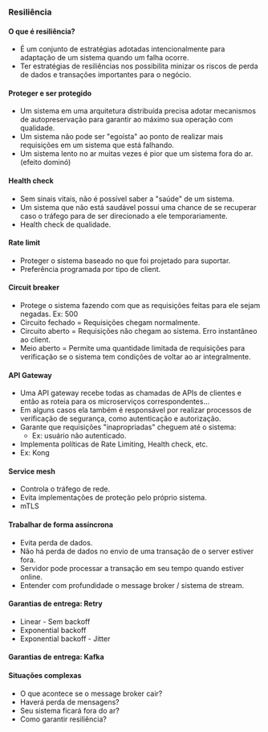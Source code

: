 ### Resiliência

#### O que é resiliência?
- É um conjunto de estratégias adotadas intencionalmente para adaptação de um sistema quando um falha ocorre.
- Ter estratégias de resiliências nos possibilita minizar os riscos de perda de dados e transações importantes para o negócio.

#### Proteger e ser protegido
- Um sistema em uma arquitetura distribuída precisa adotar mecanismos de autopreservação para garantir ao máximo sua operação com qualidade.
- Um sistema não pode ser "egoísta" ao ponto de realizar mais requisições em um sistema que está falhando.
- Um sistema lento no ar muitas vezes é pior que um sistema fora do ar. (efeito dominó)

#### Health check
- Sem sinais vitais, não é possível saber a "saúde" de um sistema.
- Um sistema que não está saudável possui uma chance de se recuperar caso o tráfego para de ser direcionado a ele temporariamente.
- Health check de qualidade.

#### Rate limit
- Proteger o sistema baseado no que foi projetado para suportar.
- Preferência programada por tipo de client.

#### Circuit breaker
- Protege o sistema fazendo com que as requisições feitas para ele sejam negadas. Ex: 500
- Circuito fechado = Requisições chegam normalmente.
- Circuito aberto = Requisições não chegam ao sistema. Erro instantâneo ao client.
- Meio aberto = Permite uma quantidade limitada de requisições para verificação se o sistema tem condições de voltar ao ar integralmente.

#### API Gateway
- Uma API gateway recebe todas as chamadas de APIs de clientes e então as roteia para os microserviços correspondentes...
- Em alguns casos ela também é responsável por realizar processos de verificação de segurança, como autenticação e autorização.
- Garante que requisições "inapropriadas" cheguem até o sistema:
  - Ex: usuário não autenticado.
- Implementa políticas de Rate Limiting, Health check, etc.
- Ex: Kong

#### Service mesh
- Controla o tráfego de rede.
- Evita implementações de proteção pelo próprio sistema.
- mTLS

#### Trabalhar de forma assíncrona
- Evita perda de dados.
- Não há perda de dados no envio de uma transação de o server estiver fora.
- Servidor pode processar a transação em seu tempo quando estiver online.
- Entender com profundidade o message broker / sistema de stream.

#### Garantias de entrega: Retry
- Linear - Sem backoff
- Exponential backoff
- Exponential backoff - Jitter

#### Garantias de entrega: Kafka

#### Situações complexas
- O que acontece se o message broker cair?
- Haverá perda de mensagens?
- Seu sistema ficará fora do ar?
- Como garantir resiliência?